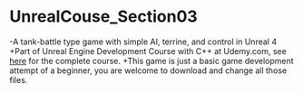 # UnrealCouse_Section03
-A tank-battle type game with simple AI, terrine, and control in Unreal 4
+Part of Unreal Engine Development Course with C++ at Udemy.com, see [here](https://www.udemy.com/unrealcourse/learn/v4/overview) for the complete course. 
+This game is just a basic game development attempt of a beginner, you are welcome to download and change all those files. 
